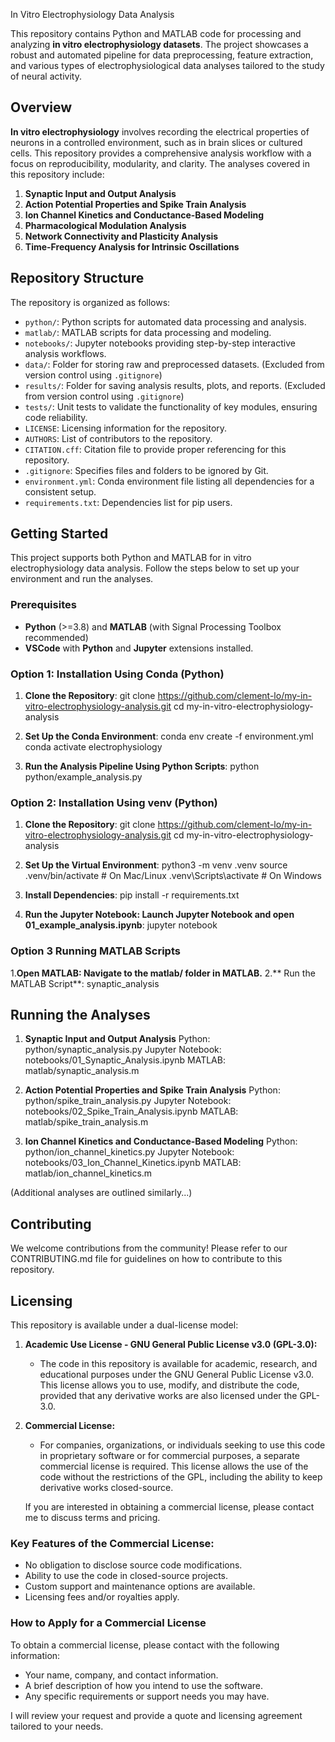  In Vitro Electrophysiology Data Analysis

This repository contains Python and MATLAB code for processing and analyzing **in vitro electrophysiology datasets**. The project showcases a robust and automated pipeline for data preprocessing, feature extraction, and various types of electrophysiological data analyses tailored to the study of neural activity.

## Overview

**In vitro electrophysiology** involves recording the electrical properties of neurons in a controlled environment, such as in brain slices or cultured cells. This repository provides a comprehensive analysis workflow with a focus on reproducibility, modularity, and clarity. The analyses covered in this repository include:

1. **Synaptic Input and Output Analysis**
2. **Action Potential Properties and Spike Train Analysis**
3. **Ion Channel Kinetics and Conductance-Based Modeling**
4. **Pharmacological Modulation Analysis**
5. **Network Connectivity and Plasticity Analysis**
6. **Time-Frequency Analysis for Intrinsic Oscillations**

## Repository Structure

The repository is organized as follows:

- `python/`: Python scripts for automated data processing and analysis.
- `matlab/`: MATLAB scripts for data processing and modeling.
- `notebooks/`: Jupyter notebooks providing step-by-step interactive analysis workflows.
- `data/`: Folder for storing raw and preprocessed datasets. (Excluded from version control using `.gitignore`)
- `results/`: Folder for saving analysis results, plots, and reports. (Excluded from version control using `.gitignore`)
- `tests/`: Unit tests to validate the functionality of key modules, ensuring code reliability.
- `LICENSE`: Licensing information for the repository.
- `AUTHORS`: List of contributors to the repository.
- `CITATION.cff`: Citation file to provide proper referencing for this repository.
- `.gitignore`: Specifies files and folders to be ignored by Git.
- `environment.yml`: Conda environment file listing all dependencies for a consistent setup.
- `requirements.txt`: Dependencies list for pip users.

## Getting Started

This project supports both Python and MATLAB for in vitro electrophysiology data analysis. Follow the steps below to set up your environment and run the analyses.

### Prerequisites

- **Python** (>=3.8) and **MATLAB** (with Signal Processing Toolbox recommended)
- **VSCode** with **Python** and **Jupyter** extensions installed.

### Option 1: Installation Using Conda (Python)

1. **Clone the Repository**:
git clone https://github.com/clement-lo/my-in-vitro-electrophysiology-analysis.git
cd my-in-vitro-electrophysiology-analysis

2. **Set Up the Conda Environment**:
conda env create -f environment.yml
conda activate electrophysiology

3. **Run the Analysis Pipeline Using Python Scripts**:
python python/example_analysis.py

### Option 2: Installation Using venv (Python)
1. **Clone the Repository**:
git clone https://github.com/clement-lo/my-in-vitro-electrophysiology-analysis.git
cd my-in-vitro-electrophysiology-analysis

2. **Set Up the Virtual Environment**:
python3 -m venv .venv
source .venv/bin/activate  # On Mac/Linux
.venv\Scripts\activate     # On Windows

3. **Install Dependencies**:
pip install -r requirements.txt

4. **Run the Jupyter Notebook: Launch Jupyter Notebook and open 01_example_analysis.ipynb**:
jupyter notebook


### Option 3 Running MATLAB Scripts
1.**Open MATLAB: Navigate to the matlab/ folder in MATLAB.**
2.** Run the MATLAB Script**:
synaptic_analysis

## Running the Analyses 
1. **Synaptic Input and Output Analysis**
   Python: python/synaptic_analysis.py
   Jupyter Notebook: notebooks/01_Synaptic_Analysis.ipynb
   MATLAB: matlab/synaptic_analysis.m

2. **Action Potential Properties and Spike Train Analysis**
   Python: python/spike_train_analysis.py
   Jupyter Notebook: notebooks/02_Spike_Train_Analysis.ipynb
   MATLAB: matlab/spike_train_analysis.m

3. **Ion Channel Kinetics and Conductance-Based Modeling**
   Python: python/ion_channel_kinetics.py
   Jupyter Notebook: notebooks/03_Ion_Channel_Kinetics.ipynb
   MATLAB: matlab/ion_channel_kinetics.m

(Additional analyses are outlined similarly...)

## Contributing
We welcome contributions from the community! Please refer to our CONTRIBUTING.md file for guidelines on how to contribute to this repository.

## Licensing
This repository is available under a dual-license model:

1. **Academic Use License - GNU General Public License v3.0 (GPL-3.0):**
   - The code in this repository is available for academic, research, and educational purposes under the GNU General Public License v3.0. This license allows you to use, modify, and distribute the code, provided that any derivative works are also licensed under the GPL-3.0.

2. **Commercial License:**
   - For companies, organizations, or individuals seeking to use this code in proprietary software or for commercial purposes, a separate commercial license is required. This license allows the use of the code without the restrictions of the GPL, including the ability to keep derivative works closed-source.

   If you are interested in obtaining a commercial license, please contact me to discuss terms and pricing.

### Key Features of the Commercial License:

- No obligation to disclose source code modifications.
- Ability to use the code in closed-source projects.
- Custom support and maintenance options are available.
- Licensing fees and/or royalties apply.

### How to Apply for a Commercial License

To obtain a commercial license, please contact with the following information:

- Your name, company, and contact information.
- A brief description of how you intend to use the software.
- Any specific requirements or support needs you may have.

I will review your request and provide a quote and licensing agreement tailored to your needs.
